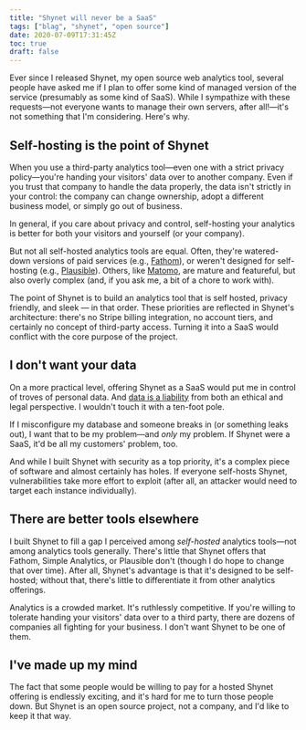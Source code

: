 ```yaml
---
title: "Shynet will never be a SaaS"
tags: ["blag", "shynet", "open source"]
date: 2020-07-09T17:31:45Z
toc: true
draft: false
---
```


Ever since I released Shynet, my open source web analytics tool, several people have asked me if I plan to offer some kind of managed version of the service (presumably as some kind of SaaS). While I sympathize with these requests—not everyone wants to manage their own servers, after all!—it's not something that I'm considering. Here's why.

## Self-hosting is the point of Shynet

When you use a third-party analytics tool—even one with a strict privacy policy—you're handing your visitors' data over to another company. Even if you trust that company to handle the data properly, the data isn't strictly in your control: the company can change ownership, adopt a different business model, or simply go out of business.

In general, if you care about privacy and control, self-hosting your analytics is better for both your visitors and yourself (or your company).

But not all self-hosted analytics tools are equal. Often, they're watered-down versions of paid services (e.g., [Fathom](https://github.com/usefathom/fathom)), or weren't designed for self-hosting (e.g., [Plausible](https://plausible.io/blog/self-hosted-web-analytics-beta)). Others, like [Matomo](https://matomo.org/), are mature and featureful, but also overly complex (and, if you ask me, a bit of a chore to work with).

The point of Shynet is to build an analytics tool that is self hosted, privacy friendly, and sleek — in that order. These priorities are reflected in Shynet's architecture: there's no Stripe billing integration, no account tiers, and certainly no concept of third-party access. Turning it into a SaaS would conflict with the core purpose of the project.

## I don't want your data

On a more practical level, offering Shynet as a SaaS would put me in control of troves of personal data. And [data is a liability](https://www.richie.fi/blog/data-is-a-liability.html) from both an ethical and legal perspective. I wouldn't touch it with a ten-foot pole.

If I misconfigure my database and someone breaks in (or something leaks out), I want that to be my problem—and *only* my problem. If Shynet were a SaaS, it'd be all my customers' problem, too. 

And while I built Shynet with security as a top priority, it's a complex piece of software and almost certainly has holes. If everyone self-hosts Shynet, vulnerabilities take more effort to exploit (after all, an attacker would need to target each instance individually).

## There are better tools elsewhere

I built Shynet to fill a gap I perceived among *self-hosted* analytics tools—not among analytics tools generally. There's little that Shynet offers that Fathom, Simple Analytics, or Plausible don't (though I do hope to change that over time). After all, Shynet's advantage is that it's designed to be self-hosted; without that, there's little to differentiate it from other analytics offerings.

Analytics is a crowded market. It's ruthlessly competitive. If you're willing to tolerate handing your visitors' data over to a third party, there are dozens of companies all fighting for your business. I don't want Shynet to be one of them.

## I've made up my mind

The fact that some people would be willing to pay for a hosted Shynet offering is endlessly exciting, and it's hard for me to turn those people down. But Shynet is an open source project, not a company, and I'd like to keep it that way.